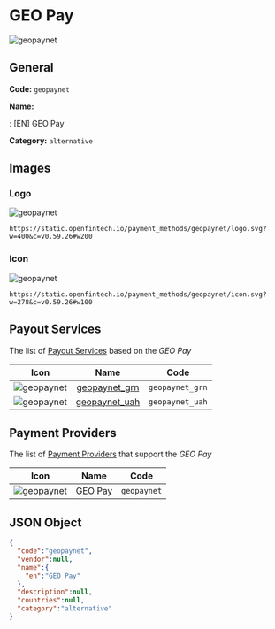 
# GEO Pay 
![geopaynet](https://static.openfintech.io/payment_methods/geopaynet/logo.svg?w=400&c=v0.59.26#w200)  

## General 
**Code:** `geopaynet` 
 
**Name:** 
 
:	[EN] GEO Pay 
 
**Category:** `alternative` 
 

## Images 

### Logo 
![geopaynet](https://static.openfintech.io/payment_methods/geopaynet/logo.svg?w=400&c=v0.59.26#w200)  

```
https://static.openfintech.io/payment_methods/geopaynet/logo.svg?w=400&c=v0.59.26#w200
```  

### Icon 
![geopaynet](https://static.openfintech.io/payment_methods/geopaynet/icon.svg?w=278&c=v0.59.26#w100)  

```
https://static.openfintech.io/payment_methods/geopaynet/icon.svg?w=278&c=v0.59.26#w100
```  

## Payout Services 
 
The list of [Payout Services](/payout-services/) based on the _GEO Pay_ 

|Icon|Name|Code| 
|:---:|:---:|:---:| 
|![geopaynet](https://static.openfintech.io/payout_methods/geopaynet/icon.svg?w=278&c=v0.59.26#w40) |[geopaynet_grn](/payout-services/geopaynet_grn/)|`geopaynet_grn`| 
|![geopaynet](https://static.openfintech.io/payout_methods/geopaynet/icon.svg?w=278&c=v0.59.26#w40) |[geopaynet_uah](/payout-services/geopaynet_uah/)|`geopaynet_uah`| 
 

## Payment Providers 
 
The list of [Payment Providers](/payment-providers/) that support the _GEO Pay_ 

|Icon|Name|Code| 
|:---:|:---:|:---:| 
|![geopaynet](https://static.openfintech.io/payment_providers/geopaynet/icon.svg?w=278&c=v0.59.26#w100) |[GEO Pay](/payment-providers/geopaynet/)|`geopaynet`| 
 

## JSON Object 

```json
{
  "code":"geopaynet",
  "vendor":null,
  "name":{
    "en":"GEO Pay"
  },
  "description":null,
  "countries":null,
  "category":"alternative"
}
```  
